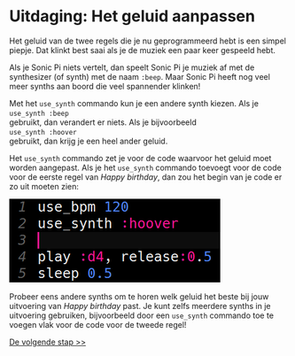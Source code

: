 # Uitdaging: Het geluid aanpassen

Het geluid van de twee regels die je nu geprogrammeerd hebt is een simpel piepje. Dat klinkt best saai als je de muziek een paar keer gespeeld hebt.

Als je Sonic Pi niets vertelt, dan speelt Sonic Pi je muziek af met de synthesizer (of synth) met de naam `:beep`. Maar Sonic Pi heeft nog veel meer synths aan boord die veel spannender klinken!

Met het `use_synth` commando kun je een andere synth kiezen. Als je  
`use_synth :beep`  
gebruikt, dan verandert er niets. Als je bijvoorbeeld  
`use_synth :hoover`  
gebruikt, dan krijg je een heel ander geluid.

Het `use_synth` commando zet je voor de code waarvoor het geluid moet worden aangepast. Als je het `use_synth` commando toevoegt voor de code voor de eerste regel van *Happy birthday*, dan zou het begin van je code er zo uit moeten zien:

![andere synth](images/andere-synth.png)

Probeer eens andere synths om te horen welk geluid het beste bij jouw uitvoering van *Happy birthday* past. Je kunt zelfs meerdere synths in je uitvoering gebruiken, bijvoorbeeld door een `use_synth` commando toe te voegen vlak voor de code voor de tweede regel!

[De volgende stap >>](stap_6.md)
